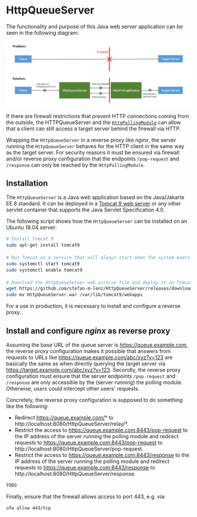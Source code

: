 # HttpQueueServer

The functionality and purpose of this Java web server application can be seen in the following diagram:

![](overview.png)

If there are firewall restrictions that prevent HTTP connections coming from the outside,
the HTTPQueueServer and the [`HttpPollingModule`](https://github.com/stefan-m-lenz/HttpPollingModule) can allow that a client can still access a target server behind the firewall via HTTP.

Wrapping the `HttpQueueServer` in a reverse proxy like *nginx*, the server running the `HttpQueueServer` behaves for the HTTP client in the same way as the target server.
For security reasons it must be ensured via firewall and/or reverse proxy configuration that the endpoints `/pop-request` and `/response` can only be reached by the `HttpPollingModule`.

## Installation

The `HttpQueueServer` is a Java web application based on the Java/Jakarte EE 8 standard.
It can be deployed in a [Tomcat 9 web server](https://tomcat.apache.org/) or any other servlet container that supports the Java Servlet Specification 4.0.

The following script shows how the `HttpQueueServer` can be installed on an Ubuntu 18.04 server:

```bash
# Install Tomcat 9
sudo apt-get install tomcat9

# Run Tomcat as a service that will always start when the system boots up
sudo systemctl start tomcat9
sudo systemctl enable tomcat9

# Download the HttpQueueServer web archive file and deploy it on Tomcat
wget https://github.com/stefan-m-lenz/HttpQueueServer/releases/download/v1.0/HttpQueueServer.war
sudo mv HttpQueueServer.war /var/lib/tomcat9/webapps
```

For a use in production, it is necessary to install and configure a reverse proxy.

## Install and configure *nginx* as reverse proxy
Assuming the base URL of the queue server is https://queue.example.com,
the reverse proxy configuration makes it possible that answers from requests to URLs like https://queue.example.com/abc/xyz?v=123 are basically the same as when directly querying the target server via https://target.example.com/abc/xyz?v=123.
Secondly, the reverse proxy configuration must ensure that the server endpoints `/pop-request` and `/response` are only accessible by the (server running) the polling module.
Otherwise, users could intercept other users' requests.

Concretely, the reverse proxy configuration is supposed to do something like the following:

* Redirect https://queue.example.com/* to http://localhost:8080/HttpQueueServer/relay/*.
* Restrict the access to https://queue.example.com:8443/pop-request to the IP address of the server running the polling module and redirect requests to https://queue.example.com:8443/pop-request to http://localhost:8080/HttpQueueServer/pop-request.
* Restrict the access to https://queue.example.com:8443/response to the IP address of the server running the polling module and redirect requests to https://queue.example.com:8443/response to http://localhost:8080/HttpQueueServer/response.

```bash
TODO
```

Finally, ensure that the firewall allows access to port 443, e.g. via:
```bash
ufw allow 443/tcp
```
